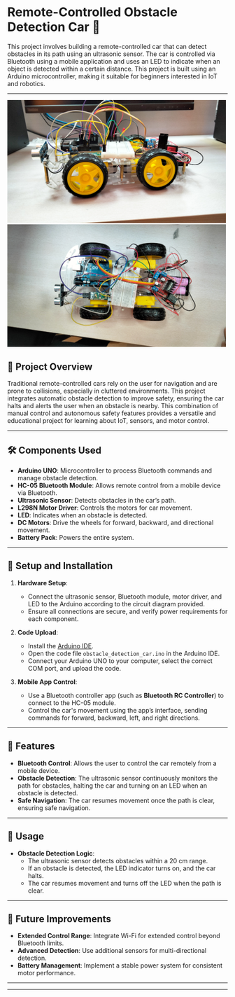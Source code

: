 # Remote-Controlled Obstacle Detection Car 🚗

This project involves building a remote-controlled car that can detect obstacles in its path using an ultrasonic sensor. The car is controlled via Bluetooth using a mobile application and uses an LED to indicate when an object is detected within a certain distance. This project is built using an Arduino microcontroller, making it suitable for beginners interested in IoT and robotics.

---

<p float="left">
   <img src="https://github.com/YajneshKumar2004/IoT-Project/blob/main/image-1.jpg" width="500"/>
   <img src="https://github.com/YajneshKumar2004/IoT-Project/blob/main/image-2.jpg" width="500"/>  
</p>

## 📜 Project Overview

Traditional remote-controlled cars rely on the user for navigation and are prone to collisions, especially in cluttered environments. This project integrates automatic obstacle detection to improve safety, ensuring the car halts and alerts the user when an obstacle is nearby. This combination of manual control and autonomous safety features provides a versatile and educational project for learning about IoT, sensors, and motor control.

---

## 🛠 Components Used

- **Arduino UNO**: Microcontroller to process Bluetooth commands and manage obstacle detection.
- **HC-05 Bluetooth Module**: Allows remote control from a mobile device via Bluetooth.
- **Ultrasonic Sensor**: Detects obstacles in the car’s path.
- **L298N Motor Driver**: Controls the motors for car movement.
- **LED**: Indicates when an obstacle is detected.
- **DC Motors**: Drive the wheels for forward, backward, and directional movement.
- **Battery Pack**: Powers the entire system.

---

## 🔧 Setup and Installation

1. **Hardware Setup**:
   - Connect the ultrasonic sensor, Bluetooth module, motor driver, and LED to the Arduino according to the circuit diagram provided.
   - Ensure all connections are secure, and verify power requirements for each component.

2. **Code Upload**:
   - Install the [Arduino IDE](https://www.arduino.cc/en/software).
   - Open the code file `obstacle_detection_car.ino` in the Arduino IDE.
   - Connect your Arduino UNO to your computer, select the correct COM port, and upload the code.

3. **Mobile App Control**:
   - Use a Bluetooth controller app (such as **Bluetooth RC Controller**) to connect to the HC-05 module.
   - Control the car's movement using the app’s interface, sending commands for forward, backward, left, and right directions.

---

## 🚀 Features

- **Bluetooth Control**: Allows the user to control the car remotely from a mobile device.
- **Obstacle Detection**: The ultrasonic sensor continuously monitors the path for obstacles, halting the car and turning on an LED when an obstacle is detected.
- **Safe Navigation**: The car resumes movement once the path is clear, ensuring safe navigation.

---

## 📝 Usage

- **Obstacle Detection Logic**:
  - The ultrasonic sensor detects obstacles within a 20 cm range.
  - If an obstacle is detected, the LED indicator turns on, and the car halts.
  - The car resumes movement and turns off the LED when the path is clear.

---

## 📌 Future Improvements

- **Extended Control Range**: Integrate Wi-Fi for extended control beyond Bluetooth limits.
- **Advanced Detection**: Use additional sensors for multi-directional detection.
- **Battery Management**: Implement a stable power system for consistent motor performance.

---
---



